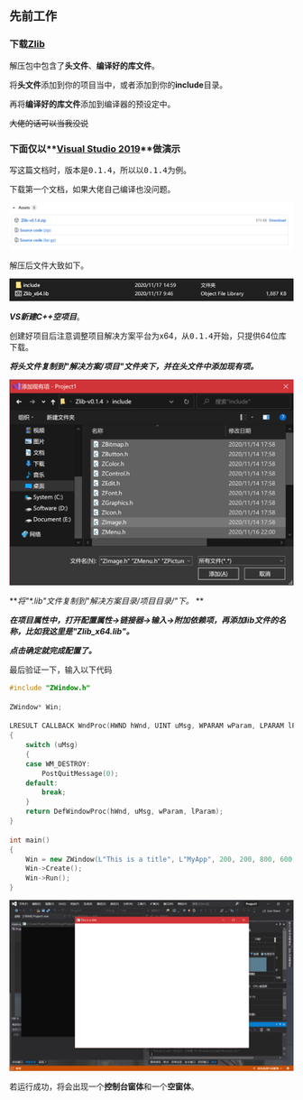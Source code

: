 ## 先前工作

### 下载[Zlib](https://github.com/SHIINASAMA/Zlib/releases)

解压包中包含了**头文件**、**编译好的库文件**。

将**头文件**添加到你的项目当中，或者添加到你的**include**目录。

再将**编译好的库文件**添加到编译器的预设定中。

~~大佬的话可以当我没说~~

### 下面仅以**[Visual Studio 2019](https://visualstudio.microsoft.com/zh-hans/vs/)**做演示

写这篇文档时，版本是<kbd>0.1.4</kbd>，所以以<kbd>0.1.4</kbd>为例。

下载第一个文档，如果大佬自己编译也没问题。

![](./image/0.png)

解压后文件大致如下。

![](./image/1.png)

***VS新建C++空项目***。

创建好项目后注意调整项目解决方案平台为x64，从<kbd>0.1.4</kbd>开始，只提供64位库下载。

***将头文件复制到"解决方案/项目"文件夹下，并在头文件中添加现有项。***

![](./image/2.png)

***将"\*.lib"文件复制到"解决方案目录/项目目录/"下。* **

***在项目属性中，打开配置属性->链接器->输入->附加依赖项，再添加lib文件的名称，比如我这里是"Zlib_x64.lib"。***

***点击确定就完成配置了。***

最后验证一下，输入以下代码

~~~c++
#include "ZWindow.h"

ZWindow* Win;

LRESULT CALLBACK WndProc(HWND hWnd, UINT uMsg, WPARAM wParam, LPARAM lParam)
{
	switch (uMsg)
	{
	case WM_DESTROY:
		PostQuitMessage(0);
	default:
		break;
	}
	return DefWindowProc(hWnd, uMsg, wParam, lParam);
}

int main()
{
	Win = new ZWindow(L"This is a title", L"MyApp", 200, 200, 800, 600, WndProc);
	Win->Create();
	Win->Run();
}
~~~

![](./image/3.png)

若运行成功，将会出现一个**控制台窗体**和一个**空窗体**。